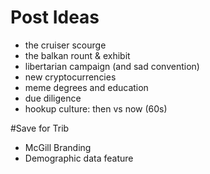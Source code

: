 # Post Ideas

* the cruiser scourge
* the balkan rount & exhibit
* libertarian campaign (and sad convention)
* new cryptocurrencies
* meme degrees and education
* due diligence
* hookup culture: then vs now (60s)


#Save for Trib
* McGill Branding
* Demographic data feature
